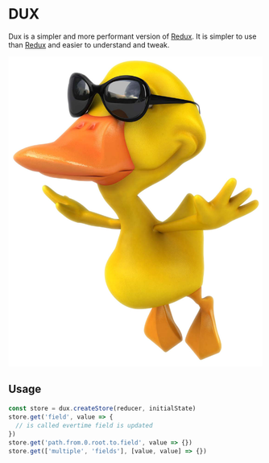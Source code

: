 # DUX

Dux is a simpler and more performant version of [Redux](https://redux.js.org). It is simpler to use than [Redux](https://redux.js.org) and easier to understand and tweak.

![dux icon](./dux.jpg)

## Usage

```javascript
const store = dux.createStore(reducer, initialState)
store.get('field', value => {
  // is called evertime field is updated
})
store.get('path.from.0.root.to.field', value => {})
store.get(['multiple', 'fields'], [value, value] => {})
```



